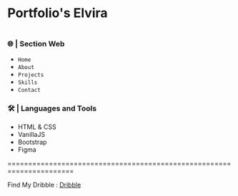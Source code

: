 # Portfolio's Elvira
<img src="https://raw.githubusercontent.com/elvirafimansyah/portfolio/master/img/pt.png" alt="">

### 🌐 | Section Web
- `Home`
- `About` 
- `Projects`
- `Skills`
- `Contact`

### 🛠️ | Languages and Tools
- HTML & CSS
- VanillaJS
- Bootstrap
- Figma

======================================================================

Find My Dribble : <a href="https://dribbble.com/ElviraFir">Dribble</a>
